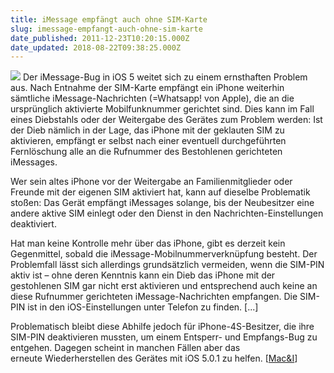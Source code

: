 ```yaml
---
title: iMessage empfängt auch ohne SIM-Karte
slug: imessage-empfangt-auch-ohne-sim-karte
date_published: 2011-12-23T10:20:15.000Z
date_updated: 2018-08-22T09:38:25.000Z
---
```


![](//www.heise.de/imgs/18/7/5/0/6/0/4/fc449b6d479eeb77.png)
Der iMessage-Bug in iOS 5 weitet sich zu einem ernsthaften Problem aus. Nach Entnahme der SIM-Karte empfängt ein iPhone weiterhin sämtliche iMessage-Nachrichten (=Whatsapp! von Apple), die an die ursprünglich aktivierte Mobilfunknummer gerichtet sind. Dies kann im Fall eines Diebstahls oder der Weitergabe des Gerätes zum Problem werden: Ist der Dieb nämlich in der Lage, das iPhone mit der geklauten SIM zu aktivieren, empfängt er selbst nach einer eventuell durchgeführten Fernlöschung alle an die Rufnummer des Bestohlenen gerichteten iMessages.

Wer sein altes iPhone vor der Weitergabe an Familienmitglieder oder Freunde mit der eigenen SIM aktiviert hat, kann auf dieselbe Problematik stoßen: Das Gerät empfängt iMessages solange, bis der Neubesitzer eine andere aktive SIM einlegt oder den Dienst in den Nachrichten-Einstellungen deaktiviert.

Hat man keine Kontrolle mehr über das iPhone, gibt es derzeit kein Gegenmittel, sobald die iMessage-Mobilnummerverknüpfung besteht. Der Problemfall lässt sich allerdings grundsätzlich vermeiden, wenn die SIM-PIN aktiv ist – ohne deren Kenntnis kann ein Dieb das iPhone mit der gestohlenen SIM gar nicht erst aktivieren und entsprechend auch keine an diese Rufnummer gerichteten iMessage-Nachrichten empfangen. Die SIM-PIN ist in den iOS-Einstellungen unter Telefon zu finden. [...]

Problematisch bleibt diese Abhilfe jedoch für iPhone-4S-Besitzer, die ihre SIM-PIN deaktivieren mussten, um einem Entsperr- und Empfangs-Bug zu entgehen. Dagegen scheint in manchen Fällen aber das erneute Wiederherstellen des Gerätes mit iOS 5.0.1 zu helfen. [[Mac&I](http://www.heise.de/mac-and-i/meldung/iMessage-empfaengt-auch-ohne-SIM-Karte-1400677.html)]
